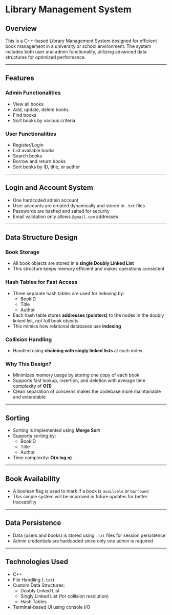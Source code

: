 # Library Management System

## Overview

This is a C++-based Library Management System designed for efficient book management in a university or school environment. The system includes both user and admin functionality, utilizing advanced data structures for optimized performance.

---
## Features

### Admin Functionalities
- View all books
- Add, update, delete books
- Find books
- Sort books by various criteria

### User Functionalities
- Register/Login
- List available books
- Search books
- Borrow and return books
- Sort books by ID, title, or author

---

## Login and Account System

- One hardcoded admin account
- User accounts are created dynamically and stored in `.txt` files
- Passwords are hashed and salted for security
- Email validation only allows `@gmail.com` addresses

---

## Data Structure Design

### Book Storage
- All book objects are stored in a **single Doubly Linked List**
- This structure keeps memory efficient and makes operations consistent

### Hash Tables for Fast Access
- Three separate hash tables are used for indexing by:
  - BookID
  - Title
  - Author
- Each hash table stores **addresses (pointers)** to the nodes in the doubly linked list, not full book objects
- This mimics how relational databases use **indexing**

### Collision Handling
- Handled using **chaining with singly linked lists** at each index

### Why This Design?
- Minimizes memory usage by storing one copy of each book
- Supports fast lookup, insertion, and deletion with average time complexity of **O(1)**
- Clean separation of concerns makes the codebase more maintainable and extendable

---

## Sorting

- Sorting is implemented using **Merge Sort**
- Supports sorting by:
  - BookID
  - Title
  - Author
- Time complexity: **O(n log n)**

---

## Book Availability

- A boolean flag is used to mark if a book is `available` or `borrowed`
- This simple system will be improved in future updates for better traceability

---

## Data Persistence

- Data (users and books) is stored using `.txt` files for session persistence
- Admin credentials are hardcoded since only one admin is required

---

## Technologies Used

- C++
- File Handling (`.txt`)
- Custom Data Structures:
  - Doubly Linked List
  - Singly Linked List (for collision resolution)
  - Hash Tables
- Terminal-based UI using console I/O
